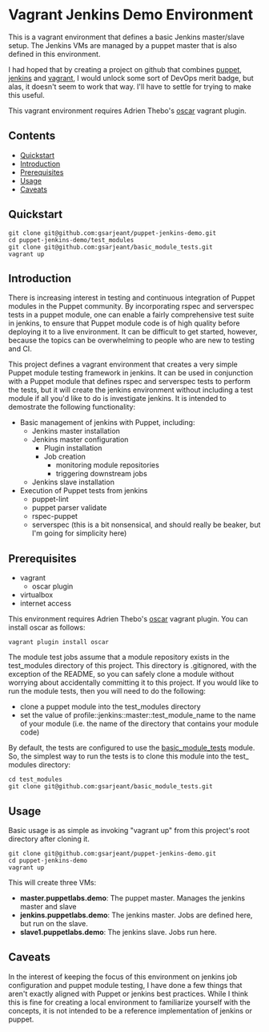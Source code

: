 Vagrant Jenkins Demo Environment
================================

This is a vagrant environment that defines a basic Jenkins master/slave setup.
The Jenkins VMs are managed by a puppet master that is also defined in this
environment.

I had hoped that by creating a project on github that combines [puppet](http://http://puppetlabs.com/),
[jenkins](http://jenkins-ci.org/) and [vagrant](https://www.vagrantup.com/), I would unlock some sort
of DevOps merit badge, but alas, it doesn't seem to work that way. I'll have to settle for trying to
make this useful.

This vagrant environment requires Adrien Thebo's [oscar](https://github.com/adrienthebo/oscar) vagrant plugin.

Contents
--------

* [Quickstart](#quickstart)
* [Introduction](#introduction)
* [Prerequisites](#prerequisites)
* [Usage](#usage)
* [Caveats](#caveats)

Quickstart
----------

    git clone git@github.com:gsarjeant/puppet-jenkins-demo.git
    cd puppet-jenkins-demo/test_modules
    git clone git@github.com:gsarjeant/basic_module_tests.git
    vagrant up

Introduction
------------

There is increasing interest in testing and continuous integration of Puppet modules in the Puppet community. By incorporating rspec and serverspec tests in a puppet module, one can enable a fairly comprehensive test suite in jenkins, to ensure that Puppet module code is of high quality before deploying it to a live environment. It can be difficult to get started, however, because the topics can be overwhelming to people who are new to testing and CI.

This project defines a vagrant environment that creates a very simple Puppet module testing framework in jenkins. It can be used in conjunction with a Puppet module that defines rspec and serverspec tests to perform the tests, but it will create the jenkins environment without including a test module if all you'd like to do is investigate jenkins. It is intended to demostrate the following functionality:

* Basic management of jenkins with Puppet, including:
  * Jenkins master installation
  * Jenkins master configuration
    * Plugin installation
    * Job creation
      * monitoring module repositories
      * triggering downstream jobs
  * Jenkins slave installation
* Execution of Puppet tests from jenkins
  * puppet-lint
  * puppet parser validate
  * rspec-puppet
  * serverspec (this is a bit nonsensical, and should really be beaker, but I'm going for simplicity here)

Prerequisites
-------------

* vagrant
  * oscar plugin
* virtualbox
* internet access

This environment requires Adrien Thebo's [oscar](https://github.com/adrienthebo/oscar) vagrant plugin. You can install oscar as follows:

    vagrant plugin install oscar

The module test jobs assume that a module repository exists in the test\_modules directory of this project. This directory is .gitignored, with the exception of the README, so you can safely clone a module without worrying about accidentally committing it to this project. If you would like to run the module tests, then you will need to do the following:

* clone a puppet module into the test\_modules directory
* set the value of profile::jenkins::master::test\_module\_name to the name of your module (i.e. the name of the directory that contains your module code)

By default, the tests are configured to use the [basic\_module\_tests](https://github.com/gsarjeant/basic_module_tests) module. So, the simplest way to run the tests is to clone this module into the test\_ modules directory:

    cd test_modules
    git clone git@github.com:gsarjeant/basic_module_tests.git


Usage
-----

Basic usage is as simple as invoking "vagrant up" from this project's root directory after cloning it.

    git clone git@github.com:gsarjeant/puppet-jenkins-demo.git
    cd puppet-jenkins-demo
    vagrant up

This will create three VMs:

* **master.puppetlabs.demo**: The puppet master. Manages the jenkins master and slave
* **jenkins.puppetlabs.demo**: The jenkins master. Jobs are defined here, but run on the slave.
* **slave1.puppetlabs.demo**: The jenkins slave. Jobs run here.

Caveats
-------

In the interest of keeping the focus of this environment on jenkins job configuration and puppet module testing, I have done a few things that aren't exactly aligned with Puppet or jenkins best practices. While I think this is fine for creating a local environment to familiarize yourself with the concepts, it is not intended to be a reference implementation of jenkins or puppet. 
